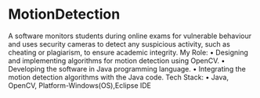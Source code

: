 # MotionDetection
 A software monitors students during online exams for vulnerable behaviour and uses security cameras to detect any suspicious activity, 
 such as cheating or plagiarism, to ensure academic integrity.
My Role:
• Designing and implementing algorithms for motion detection using OpenCV.
• Developing the software in Java programming language.
• Integrating the motion detection algorithms with the Java code.
Tech Stack:
• Java, OpenCV, Platform-Windows(OS),Eclipse IDE
